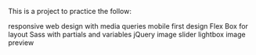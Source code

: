 This is a project to practice the follow:

responsive web design with media queries
mobile first design
Flex Box for layout
Sass with partials and variables
jQuery image slider
lightbox image preview
